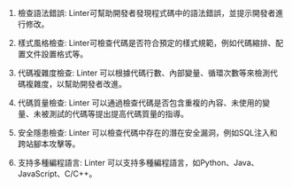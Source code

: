

1. 檢查語法錯誤: Linter可幫助開發者發現程式碼中的語法錯誤，並提示開發者進行修改。

2. 樣式風格檢查: Linter可檢查代碼是否符合預定的樣式規範，例如代碼縮排、配置文件設置格式等。

3. 代碼複雜度檢查: Linter 可以根據代碼行數、內部變量、循環次數等來檢測代碼複雜度，以幫助開發者改進。

4. 代碼質量檢查:  Linter 可以通過檢查代碼是否包含重複的內容、未使用的變量、未被測試的代碼等提出提高代碼質量的指導。

5. 安全隱患檢查: Linter 可以檢查代碼中存在的潛在安全漏洞，例如SQL注入和跨站腳本攻擊等。

6. 支持多種編程語言: Linter 可以支持多種編程語言，如Python、Java、JavaScript、C/C++。